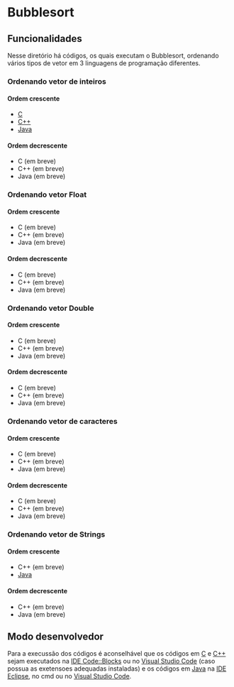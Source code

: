 # Bubblesort
<!-- 
## Funcionamento
-->

## Funcionalidades
Nesse diretório há códigos, os quais executam o Bubblesort, ordenando vários tipos de vetor em 3 linguagens de programação diferentes.

### **Ordenando vetor de inteiros**
#### Ordem crescente
- [C](./c/bubbleInt.c)
- [C++](./cpp/bubbleInt.cpp)
- [Java](./java/bublleInt.java)

#### Ordem decrescente
- C (em breve)
- C++ (em breve)
- Java (em breve)

### **Ordenando vetor Float**
#### Ordem crescente
- C (em breve)
- C++ (em breve)
- Java (em breve)

#### Ordem decrescente
- C (em breve)
- C++ (em breve)
- Java (em breve)

### **Ordenando vetor Double**
#### Ordem crescente
- C (em breve)
- C++ (em breve)
- Java (em breve)

#### Ordem decrescente
- C (em breve)
- C++ (em breve)
- Java (em breve)

### **Ordenando vetor de caracteres**
#### Ordem crescente
- C (em breve)
- C++ (em breve)
- Java (em breve)

#### Ordem decrescente
- C (em breve)
- C++ (em breve)
- Java (em breve)

### **Ordenando vetor de Strings**
#### Ordem crescente
- C++ (em breve)
- [Java](./java/bublleString.java)

#### Ordem decrescente
- C++ (em breve)
- Java (em breve)

## Modo desenvolvedor
Para a execussão dos códigos é aconselhável que os códigos em [C](./c) e [C++](./cpp) sejam executados na [IDE Code::Blocks](https://www.codeblocks.org/) ou no [Visual Studio Code](https://code.visualstudio.com/) (caso possua as exetensoes adequadas instaladas) e os códigos em [Java](./java) na [IDE Eclipse](https://www.eclipse.org/), no cmd ou no [Visual Studio Code](https://code.visualstudio.com/).
